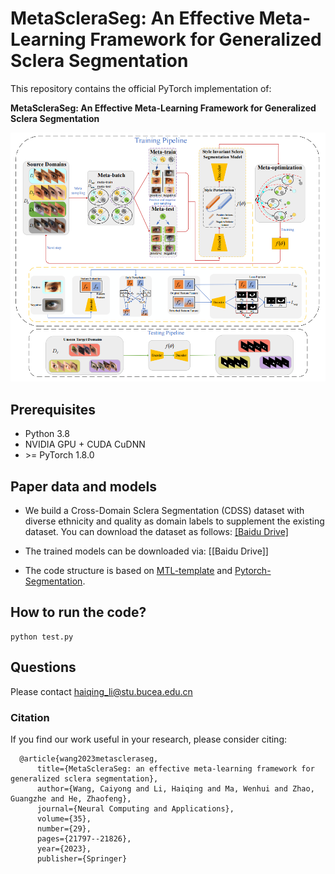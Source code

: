 # MetaScleraSeg: An Effective Meta-Learning Framework for Generalized Sclera Segmentation
This repository contains the official PyTorch implementation of:

**MetaScleraSeg: An Effective Meta-Learning Framework for Generalized Sclera Segmentation**   

![](image/flow.png)

## Prerequisites

- Python 3.8
-  NVIDIA GPU + CUDA CuDNN
-  \>= PyTorch 1.8.0

## Paper data and models
- We build a Cross-Domain Sclera Segmentation (CDSS) dataset with diverse ethnicity and quality as domain labels to supplement the
existing dataset. You can download the dataset as follows: [[Baidu Drive]](https://pan.baidu.com/s/1JvPfyNUxPFIBbYHvfkZW7A?pwd=k1hu 
)

- The trained models can be downloaded via: [[Baidu Drive]]
- The code structure is based on [MTL-template](https://github.com/yaoyao-liu/meta-transfer-learning) and [Pytorch-Segmentation](https://github.com/yassouali/pytorch_segmentation). 

## How to run the code?

```
python test.py 
```

## Questions
Please contact haiqing_li@stu.bucea.edu.cn

### Citation
If you find our work useful in your research, please consider citing:

      @article{wang2023metascleraseg,
          title={MetaScleraSeg: an effective meta-learning framework for generalized sclera segmentation},
          author={Wang, Caiyong and Li, Haiqing and Ma, Wenhui and Zhao, Guangzhe and He, Zhaofeng},
          journal={Neural Computing and Applications},
          volume={35},
          number={29},
          pages={21797--21826},
          year={2023},
          publisher={Springer}
   
